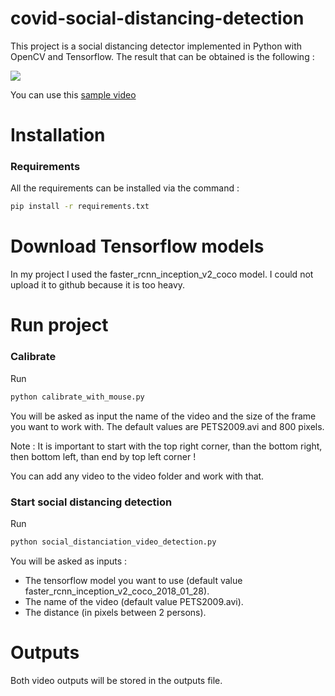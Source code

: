 # covid-social-distancing-detection

This project is a social distancing detector implemented in Python with OpenCV and Tensorflow.
The result that can be obtained is the following :

![](/img/result.gif)

You can use this [sample video](https://drive.google.com/file/d/1kje-_8_x_7rDSYjHxCZE6p_wAjm6g3wU/view?usp=sharing)

# Installation


### Requirements
All the requirements can be installed via the command : 
```bash
pip install -r requirements.txt
```

# Download Tensorflow models

In my project I used the faster_rcnn_inception_v2_coco model. I could not upload it to github because it is too heavy.

# Run project

### Calibrate
Run 
```bash
python calibrate_with_mouse.py
```
You will be asked as input the name of the video and the size of the frame you want to work with. The default values are PETS2009.avi and 800 pixels.

Note : It is important to start with the top right corner, than the bottom right, then bottom left, than end by top left corner !

You can add any video to the video folder and work with that.

### Start social distancing detection
Run 
```bash
python social_distanciation_video_detection.py
```
You will be asked as inputs :
- The tensorflow model you want to use (default value faster_rcnn_inception_v2_coco_2018_01_28).
- The name of the video (default value PETS2009.avi).
- The distance (in pixels between 2 persons).

# Outputs
Both video outputs will be stored in the outputs file.

